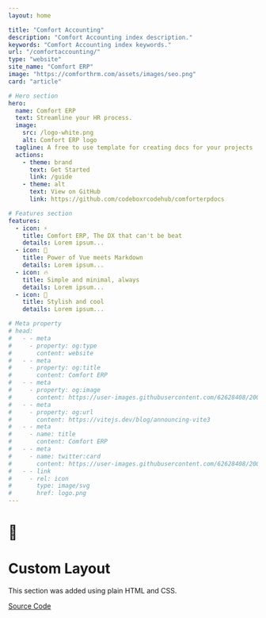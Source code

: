 ```yaml
---
layout: home

title: "Comfort Accounting"
description: "Comfort Accounting index description."
keywords: "Comfort Accounting index keywords."
url: "/comfortaccounting/"
type: "website"
site_name: "Comfort ERP"
image: "https://comforthrm.com/assets/images/seo.png"
card: "article"

# Hero section
hero:
  name: Comfort ERP
  text: Streamline your HR process.
  image:
    src: /logo-white.png
    alt: Comfort ERP logo
  tagline: A free to use template for creating docs for your projects
  actions:
    - theme: brand
      text: Get Started
      link: /guide
    - theme: alt
      text: View on GitHub
      link: https://github.com/codeboxrcodehub/comforterpdocs

# Features section
features:
  - icon: ⚡️
    title: Comfort ERP, The DX that can't be beat
    details: Lorem ipsum...
  - icon: 🎉
    title: Power of Vue meets Markdown
    details: Lorem ipsum...
  - icon: 🔥
    title: Simple and minimal, always
    details: Lorem ipsum...
  - icon: 🎀
    title: Stylish and cool
    details: Lorem ipsum...

# Meta property
# head:
#   - - meta
#     - property: og:type
#       content: website
#   - - meta
#     - property: og:title
#       content: Comfort ERP
#   - - meta
#     - property: og:image
#       content: https://user-images.githubusercontent.com/62628408/200117602-4b274d14-b1b2-4f61-8dcd-9f9482c677a0.png
#   - - meta
#     - property: og:url
#       content: https://vitejs.dev/blog/announcing-vite3
#   - - meta
#     - name: title
#       content: Comfort ERP
#   - - meta
#     - name: twitter:card
#       content: https://user-images.githubusercontent.com/62628408/200117602-4b274d14-b1b2-4f61-8dcd-9f9482c677a0.png
#   - - link
#     - rel: icon
#       type: image/svg
#       href: logo.png
---
```


<!-- Custom home layout -->
<div class="custom-layout">
  <h1>🏀</h1>
  <h1>Custom Layout</h1>
  <p>This section was added using plain HTML and CSS. </p>
  <a href="https://github.com/codeboxrcodehub/comforterpdocs/blob/main/docs/index.md#custom-layout" target="_blank" class="btn">Source Code</a>
</div>
